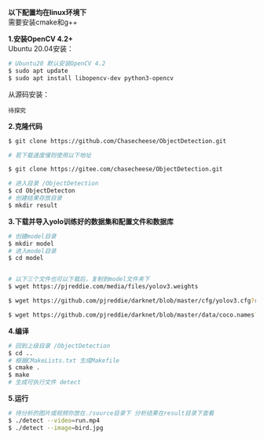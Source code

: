 **以下配置均在linux环境下**  
需要安装cmake和g++


**1.安装OpenCV 4.2+**  
Ubuntu 20.04安装：
```bash
# Ubuntu20 默认安装OpenCV 4.2
$ sudo apt update
$ sudo apt install libopencv-dev python3-opencv
```

从源码安装：
```
待探究
```
**2.克隆代码**

```bash
$ git clone https://github.com/Chasecheese/ObjectDetection.git

# 若下载速度慢则使用以下地址

$ git clone https://gitee.com/chasecheese/ObjectDetection.git
```

```bash
# 进入目录 /ObjectDetection
$ cd ObjectDetecton
# 创建结果存放目录
$ mkdir result
```

**3.下载并导入yolo训练好的数据集和配置文件和数据库**

```bash
# 创建model目录
$ mkdir model
# 进入model目录
$ cd model


# 以下三个文件也可以下载后，复制到model文件夹下
$ wget https://pjreddie.com/media/files/yolov3.weights

$ wget https://github.com/pjreddie/darknet/blob/master/cfg/yolov3.cfg?raw=true -O ./yolov3.cfg

$ wget https://github.com/pjreddie/darknet/blob/master/data/coco.names?raw=true -O ./coco.names
```

**4.编译**
```bash
# 回到上级目录 /ObjectDetection
$ cd ..
# 根据CMakeLists.txt 生成Makefile
$ cmake .
$ make
# 生成可执行文件 detect
```


**5.运行**

```bash
# 待分析的图片或视频你放在./source目录下 分析结果在result目录下查看
$ ./detect --video=run.mp4
$ ./detect --image=bird.jpg
```